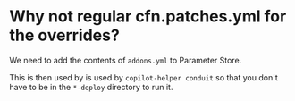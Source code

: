 # Why not regular cfn.patches.yml for the overrides?

We need to add the contents of `addons.yml` to Parameter Store.

This is then used by is used by `copilot-helper conduit` so that you don't have to be in the `*-deploy` directory to run it.
